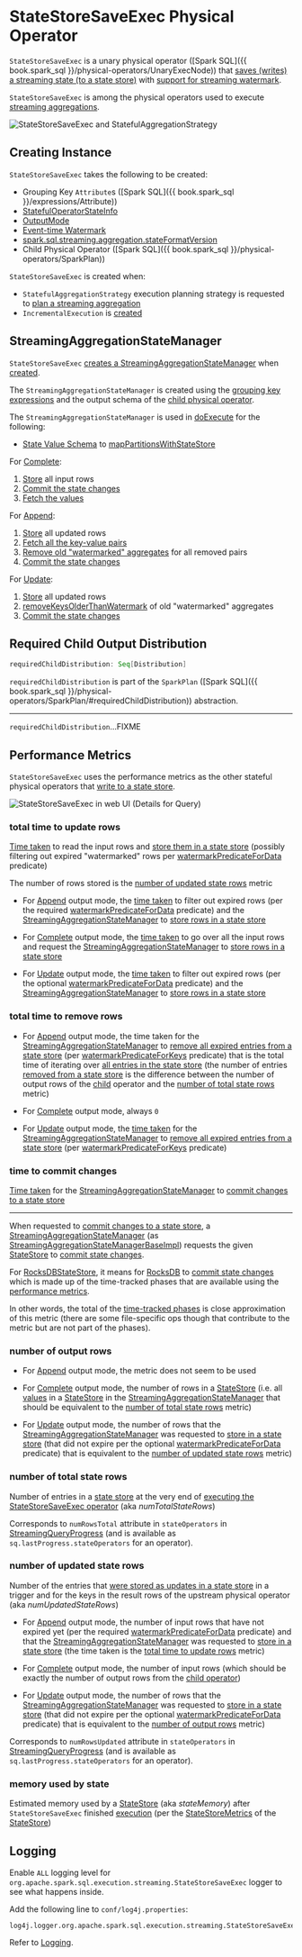 # StateStoreSaveExec Physical Operator

`StateStoreSaveExec` is a unary physical operator ([Spark SQL]({{ book.spark_sql }}/physical-operators/UnaryExecNode)) that [saves (writes) a streaming state (to a state store)](StateStoreWriter.md) with [support for streaming watermark](WatermarkSupport.md).

`StateStoreSaveExec` is among the physical operators used to execute [streaming aggregations](../streaming-aggregation/index.md).

![StateStoreSaveExec and StatefulAggregationStrategy](../images/StateStoreSaveExec-StatefulAggregationStrategy.png)

## Creating Instance

`StateStoreSaveExec` takes the following to be created:

* <span id="keyExpressions"> Grouping Key `Attribute`s ([Spark SQL]({{ book.spark_sql }}/expressions/Attribute))
* <span id="stateInfo"> [StatefulOperatorStateInfo](../stateful-stream-processing/StatefulOperatorStateInfo.md)
* <span id="outputMode"> [OutputMode](../OutputMode.md)
* <span id="eventTimeWatermark"> [Event-time Watermark](../streaming-watermark/index.md)
* <span id="stateFormatVersion"> [spark.sql.streaming.aggregation.stateFormatVersion](../configuration-properties.md#spark.sql.streaming.aggregation.stateFormatVersion)
* <span id="child"> Child Physical Operator ([Spark SQL]({{ book.spark_sql }}/physical-operators/SparkPlan))

`StateStoreSaveExec` is created when:

* `StatefulAggregationStrategy` execution planning strategy is requested to [plan a streaming aggregation](../execution-planning-strategies/StatefulAggregationStrategy.md#planStreamingAggregation)
* `IncrementalExecution` is [created](../IncrementalExecution.md#state)

## <span id="stateManager"> StreamingAggregationStateManager

`StateStoreSaveExec` [creates a StreamingAggregationStateManager](../streaming-aggregation/StreamingAggregationStateManager.md#createStateManager) when [created](#creating-instance).

The `StreamingAggregationStateManager` is created using the [grouping key expressions](#keyExpressions) and the output schema of the [child physical operator](#child).

The `StreamingAggregationStateManager` is used in [doExecute](#doExecute) for the following:

* [State Value Schema](../streaming-aggregation/StreamingAggregationStateManager.md#getStateValueSchema) to [mapPartitionsWithStateStore](../stateful-stream-processing/StateStoreOps.md#mapPartitionsWithStateStore)

For [Complete](#outputMode):

1. [Store](../streaming-aggregation/StreamingAggregationStateManager.md#put) all input rows
1. [Commit the state changes](../streaming-aggregation/StreamingAggregationStateManager.md#commit)
1. [Fetch the values](../streaming-aggregation/StreamingAggregationStateManager.md#values)

For [Append](#outputMode):

1. [Store](../streaming-aggregation/StreamingAggregationStateManager.md#put) all updated rows
1. [Fetch all the key-value pairs](../streaming-aggregation/StreamingAggregationStateManager.md#iterator)
1. [Remove old "watermarked" aggregates](../streaming-aggregation/StreamingAggregationStateManager.md#remove) for all removed pairs
1. [Commit the state changes](../streaming-aggregation/StreamingAggregationStateManager.md#commit)

For [Update](#outputMode):

1. [Store](../streaming-aggregation/StreamingAggregationStateManager.md#put) all updated rows
1. [removeKeysOlderThanWatermark](WatermarkSupport.md#removeKeysOlderThanWatermark) of old "watermarked" aggregates
1. [Commit the state changes](../streaming-aggregation/StreamingAggregationStateManager.md#commit)

## <span id="requiredChildDistribution"> Required Child Output Distribution

```scala
requiredChildDistribution: Seq[Distribution]
```

`requiredChildDistribution` is part of the `SparkPlan` ([Spark SQL]({{ book.spark_sql }}/physical-operators/SparkPlan/#requiredChildDistribution)) abstraction.

---

`requiredChildDistribution`...FIXME

## Performance Metrics

`StateStoreSaveExec` uses the performance metrics as the other stateful physical operators that [write to a state store](StateStoreWriter.md#metrics).

![StateStoreSaveExec in web UI (Details for Query)](../images/StateStoreSaveExec-webui-query-details.png)

### <span id="allUpdatesTimeMs"> total time to update rows

[Time taken](StateStoreWriter.md#timeTakenMs) to read the input rows and [store them in a state store](../streaming-aggregation/StreamingAggregationStateManager.md#put) (possibly filtering out expired "watermarked" rows per [watermarkPredicateForData](WatermarkSupport.md#watermarkPredicateForData) predicate)

The number of rows stored is the [number of updated state rows](#numUpdatedStateRows) metric

* For [Append](#outputMode) output mode, the [time taken](StateStoreWriter.md#timeTakenMs) to filter out expired rows (per the required [watermarkPredicateForData](WatermarkSupport.md#watermarkPredicateForData) predicate) and the [StreamingAggregationStateManager](#stateManager) to [store rows in a state store](../streaming-aggregation/StreamingAggregationStateManager.md#put)

* For [Complete](#outputMode) output mode, the [time taken](StateStoreWriter.md#timeTakenMs) to go over all the input rows and request the [StreamingAggregationStateManager](#stateManager) to [store rows in a state store](../streaming-aggregation/StreamingAggregationStateManager.md#put)

* For [Update](#outputMode) output mode, the [time taken](StateStoreWriter.md#timeTakenMs) to filter out expired rows (per the optional [watermarkPredicateForData](WatermarkSupport.md#watermarkPredicateForData) predicate) and the [StreamingAggregationStateManager](#stateManager) to [store rows in a state store](../streaming-aggregation/StreamingAggregationStateManager.md#put)

### <span id="allRemovalsTimeMs"> total time to remove rows

* For [Append](#outputMode) output mode, the time taken for the [StreamingAggregationStateManager](#stateManager) to [remove all expired entries from a state store](../streaming-aggregation/StreamingAggregationStateManager.md#remove) (per [watermarkPredicateForKeys](WatermarkSupport.md#watermarkPredicateForKeys) predicate) that is the total time of iterating over [all entries in the state store](../streaming-aggregation/StreamingAggregationStateManager.md#iterator) (the number of entries [removed from a state store](../streaming-aggregation/StreamingAggregationStateManager.md#remove) is the difference between the number of output rows of the [child](#child) operator and the [number of total state rows](#numTotalStateRows) metric)

* For [Complete](#outputMode) output mode, always `0`

* For [Update](#outputMode) output mode, the [time taken](StateStoreWriter.md#timeTakenMs) for the [StreamingAggregationStateManager](#stateManager) to [remove all expired entries from a state store](WatermarkSupport.md#removeKeysOlderThanWatermark) (per [watermarkPredicateForKeys](WatermarkSupport.md#watermarkPredicateForKeys) predicate)

### <span id="commitTimeMs"> time to commit changes

[Time taken](StateStoreWriter.md#timeTakenMs) for the [StreamingAggregationStateManager](#stateManager) to [commit changes to a state store](../streaming-aggregation/StreamingAggregationStateManager.md#commit)

---

When requested to [commit changes to a state store](../streaming-aggregation/StreamingAggregationStateManager.md#commit), a [StreamingAggregationStateManager](#stateManager) (as [StreamingAggregationStateManagerBaseImpl](../streaming-aggregation/StreamingAggregationStateManagerBaseImpl.md)) requests the given [StateStore](../stateful-stream-processing/StateStore.md) to [commit state changes](../stateful-stream-processing/StateStore.md#commit).

For [RocksDBStateStore](../stateful-stream-processing/RocksDBStateStore.md), it means for [RocksDB](../stateful-stream-processing/RocksDBStateStoreProvider.md#rocksDB) to [commit state changes](../stateful-stream-processing/RocksDB.md#commit) which is made up of the time-tracked phases that are available using the [performance metrics](../stateful-stream-processing/RocksDBMetrics.md#lastCommitLatencyMs).

In other words, the total of the [time-tracked phases](../stateful-stream-processing/RocksDBMetrics.md#lastCommitLatencyMs) is close approximation of this metric (there are some file-specific ops though that contribute to the metric but are not part of the phases).

### <span id="numOutputRows"> number of output rows

* For [Append](#outputMode) output mode, the metric does not seem to be used

* For [Complete](#outputMode) output mode, the number of rows in a [StateStore](../stateful-stream-processing/StateStore.md) (i.e. all [values](../streaming-aggregation/StreamingAggregationStateManager.md#values) in a [StateStore](../stateful-stream-processing/StateStore.md) in the [StreamingAggregationStateManager](#stateManager) that should be equivalent to the [number of total state rows](#numTotalStateRows) metric)

* For [Update](#outputMode) output mode, the number of rows that the [StreamingAggregationStateManager](#stateManager) was requested to [store in a state store](../streaming-aggregation/StreamingAggregationStateManager.md#put) (that did not expire per the optional [watermarkPredicateForData](WatermarkSupport.md#watermarkPredicateForData) predicate) that is equivalent to the [number of updated state rows](#numUpdatedStateRows) metric)

### <span id="numTotalStateRows"> number of total state rows

Number of entries in a [state store](../stateful-stream-processing/StateStore.md) at the very end of [executing the StateStoreSaveExec operator](#doExecute) (aka _numTotalStateRows_)

Corresponds to `numRowsTotal` attribute in `stateOperators` in [StreamingQueryProgress](../monitoring/StreamingQueryProgress.md) (and is available as `sq.lastProgress.stateOperators` for an operator).

### <span id="numUpdatedStateRows"> number of updated state rows

Number of the entries that [were stored as updates in a state store](../stateful-stream-processing/StateStore.md#put) in a trigger and for the keys in the result rows of the upstream physical operator (aka _numUpdatedStateRows_)

* For [Append](#outputMode) output mode, the number of input rows that have not expired yet (per the required [watermarkPredicateForData](WatermarkSupport.md#watermarkPredicateForData) predicate) and that the [StreamingAggregationStateManager](#stateManager) was requested to [store in a state store](../streaming-aggregation/StreamingAggregationStateManager.md#put) (the time taken is the [total time to update rows](#allUpdatesTimeMs) metric)

* For [Complete](#outputMode) output mode, the number of input rows (which should be exactly the number of output rows from the [child operator](#child))

* For [Update](#outputMode) output mode, the number of rows that the [StreamingAggregationStateManager](#stateManager) was requested to [store in a state store](../streaming-aggregation/StreamingAggregationStateManager.md#put) (that did not expire per the optional [watermarkPredicateForData](WatermarkSupport.md#watermarkPredicateForData) predicate) that is equivalent to the [number of output rows](#numOutputRows) metric)

Corresponds to `numRowsUpdated` attribute in `stateOperators` in [StreamingQueryProgress](../monitoring/StreamingQueryProgress.md) (and is available as `sq.lastProgress.stateOperators` for an operator).

### <span id="stateMemory"> memory used by state

Estimated memory used by a [StateStore](../stateful-stream-processing/StateStore.md) (aka _stateMemory_) after `StateStoreSaveExec` finished [execution](#doExecute) (per the [StateStoreMetrics](../stateful-stream-processing/StateStoreMetrics.md#memoryUsedBytes) of the [StateStore](../stateful-stream-processing/StateStore.md#metrics))

## Logging

Enable `ALL` logging level for `org.apache.spark.sql.execution.streaming.StateStoreSaveExec` logger to see what happens inside.

Add the following line to `conf/log4j.properties`:

```text
log4j.logger.org.apache.spark.sql.execution.streaming.StateStoreSaveExec=ALL
```

Refer to [Logging](../spark-logging.md).

<!---
## Review Me

The optional properties, i.e. the <<stateInfo, StatefulOperatorStateInfo>>, the <<outputMode, output mode>>, and the <<eventTimeWatermark, event-time watermark>>, are initially undefined when `StateStoreSaveExec` is <<creating-instance, created>>. `StateStoreSaveExec` is updated to hold execution-specific configuration when `IncrementalExecution` is requested to [prepare the logical plan (of a streaming query) for execution](../IncrementalExecution.md#preparing-for-execution) (when the [state preparation rule](../IncrementalExecution.md#state) is executed).

![StateStoreSaveExec and IncrementalExecution](../images/StateStoreSaveExec-IncrementalExecution.png)

!!! note
    Unlike [StateStoreRestoreExec](StateStoreRestoreExec.md) operator, `StateStoreSaveExec` takes [output mode](#outputMode) and [event time watermark](#eventTimeWatermark) when [created](#creating-instance).

When <<doExecute, executed>>, `StateStoreSaveExec` [creates a StateStoreRDD to map over partitions](../stateful-stream-processing/StateStoreOps.md#mapPartitionsWithStateStore) with `storeUpdateFunction` that manages the `StateStore`.

![StateStoreSaveExec creates StateStoreRDD](../images/StateStoreSaveExec-StateStoreRDD.png)

![StateStoreSaveExec and StateStoreRDD (after streamingBatch.toRdd.count)](../images/StateStoreSaveExec-StateStoreRDD-count.png)

!!! note
    The number of partitions of [StateStoreRDD](../stateful-stream-processing/StateStoreOps.md#mapPartitionsWithStateStore) (and hence the number of Spark tasks) is what was defined for the <<child, child>> physical plan.

    There will be that many `StateStores` as there are partitions in `StateStoreRDD`.

When <<doExecute, executed>>, `StateStoreSaveExec` executes the <<child, child>> physical operator and [creates a StateStoreRDD](../stateful-stream-processing/StateStoreOps.md#mapPartitionsWithStateStore) (with `storeUpdateFunction` specific to the output mode).

[[stateManager]]
`StateStoreRestoreExec` uses a [StreamingAggregationStateManager](../streaming-aggregation/StreamingAggregationStateManager.md) (that is [created](../streaming-aggregation/StreamingAggregationStateManager.md#createStateManager) for the [keyExpressions](#keyExpressions), the output of the [child](#child) physical operator and the [stateFormatVersion](#stateFormatVersion)).

## <span id="doExecute"> Executing Physical Operator

```scala
doExecute(): RDD[InternalRow]
```

`doExecute` is part of the `SparkPlan` abstraction (Spark SQL).

Internally, `doExecute` initializes [metrics](StateStoreWriter.md#metrics).

NOTE: `doExecute` requires that the optional <<outputMode, outputMode>> is at this point defined (that should have happened when `IncrementalExecution` [had prepared a streaming aggregation for execution](../IncrementalExecution.md#preparations)).

`doExecute` executes <<child, child>> physical operator and [creates a StateStoreRDD](../stateful-stream-processing/StateStoreOps.md#mapPartitionsWithStateStore) with `storeUpdateFunction` that:

1. Generates an unsafe projection to access the key field (using <<keyExpressions, keyExpressions>> and the output schema of <<child, child>>).

1. Branches off per <<outputMode, output mode>>: <<doExecute-Append, Append>>, <<doExecute-Complete, Complete>> and <<doExecute-Update, Update>>.

`doExecute` throws an `UnsupportedOperationException` when executed with an invalid <<outputMode, output mode>>:

```text
Invalid output mode: [outputMode]
```

==== [[doExecute-Append]] Append Output Mode

NOTE: [Append](../OutputMode.md#Append) is the default output mode when not specified explicitly.

NOTE: `Append` output mode requires that a streaming query defines [event-time watermark](../streaming-watermark/index.md) (e.g. using [withWatermark](../operators/withWatermark.md) operator) on the event-time column that is used in aggregation (directly or using [window](../operators/window.md) standard function).

For [Append](../OutputMode.md#Append) output mode, `doExecute` does the following:

1. Finds late (aggregate) rows from <<child, child>> physical operator (that have expired per [watermark](WatermarkSupport.md#watermarkPredicateForData))

1. [Stores the late rows in the state store](../stateful-stream-processing/StateStore.md#put) and increments the <<numUpdatedStateRows, numUpdatedStateRows>> metric

1. [Gets all the added (late) rows from the state store](../stateful-stream-processing/StateStore.md#getRange)

1. Creates an iterator that [removes the late rows from the state store](../stateful-stream-processing/StateStore.md#remove) when requested the next row and in the end [commits the state updates](../stateful-stream-processing/StateStore.md#commit)

TIP: Refer to <<spark-sql-streaming-demo-watermark-aggregation-append.md#, Demo: Streaming Watermark with Aggregation in Append Output Mode>> for an example of `StateStoreSaveExec` with `Append` output mode.

CAUTION: FIXME When is "Filtering state store on:" printed out?

---

1. Uses [watermarkPredicateForData](WatermarkSupport.md#watermarkPredicateForData) predicate to exclude matching rows and (like in [Complete](#doExecute-Complete) output mode) [stores all the remaining rows](../stateful-stream-processing/StateStore.md#put) in `StateStore`.

1. (like in <<doExecute-Complete, Complete>> output mode) While storing the rows, increments <<numUpdatedStateRows, numUpdatedStateRows>> metric (for every row) and records the total time in <<allUpdatesTimeMs, allUpdatesTimeMs>> metric.

1. [Takes all the rows](../stateful-stream-processing/StateStore.md#getRange) from `StateStore` and returns a `NextIterator` that:

* In `getNext`, finds the first row that matches [watermarkPredicateForKeys](WatermarkSupport.md#watermarkPredicateForKeys) predicate, [removes it](../stateful-stream-processing/StateStore.md#remove) from `StateStore`, and returns it back.
+
If no row was found, `getNext` also marks the iterator as finished.

* In `close`, records the time to iterate over all the rows in <<allRemovalsTimeMs, allRemovalsTimeMs>> metric, [commits the updates](../stateful-stream-processing/StateStore.md#commit) to `StateStore` followed by recording the time in <<commitTimeMs, commitTimeMs>> metric and [recording StateStore metrics](StateStoreWriter.md#setStoreMetrics).

### <span id="doExecute-Complete"> Complete Output Mode

For [Complete](../OutputMode.md#Complete) output mode, `doExecute` does the following:

1. Takes all `UnsafeRow` rows (from the parent iterator)

1. [Stores the rows by key in the state store](../stateful-stream-processing/StateStore.md#put) eagerly (i.e. all rows that are available in the parent iterator before proceeding)

1. [Commits the state updates](../stateful-stream-processing/StateStore.md#commit)

1. In the end, [reads the key-row pairs from the state store](../stateful-stream-processing/StateStore.md#iterator) and passes the rows along (i.e. to the following physical operator)

The number of keys stored in the state store is recorded in <<numUpdatedStateRows, numUpdatedStateRows>> metric.

NOTE: In `Complete` output mode the <<numOutputRows, numOutputRows>> metric is exactly the <<numTotalStateRows, numTotalStateRows>> metric.

TIP: Refer to <<spark-sql-streaming-StateStoreSaveExec-Complete.md#, Demo: StateStoreSaveExec with Complete Output Mode>> for an example of `StateStoreSaveExec` with `Complete` output mode.

---

1. [Stores all rows](../stateful-stream-processing/StateStore.md#put) (as `UnsafeRow`) in `StateStore`.

1. While storing the rows, increments <<numUpdatedStateRows, numUpdatedStateRows>> metric (for every row) and records the total time in <<allUpdatesTimeMs, allUpdatesTimeMs>> metric.

1. Records `0` in <<allRemovalsTimeMs, allRemovalsTimeMs>> metric.

1. [Commits the state updates](../stateful-stream-processing/StateStore.md#commit) to `StateStore` and records the time in <<commitTimeMs, commitTimeMs>> metric.

1. [Records StateStore metrics](StateStoreWriter.md#setStoreMetrics)

1. In the end, [takes all the rows stored](../stateful-stream-processing/StateStore.md#iterator) in `StateStore` and increments [numOutputRows](#numOutputRows) metric.

### <span id="doExecute-Update"> Update Output Mode

For [Update](../OutputMode.md#Update) output mode, `doExecute` returns an iterator that filters out late aggregate rows (per [watermark](WatermarkSupport.md#watermarkPredicateForData) if defined) and [stores the "young" rows in the state store](../stateful-stream-processing/StateStore.md#put) (one by one, i.e. every `next`).

With no more rows available, that [removes the late rows from the state store](../stateful-stream-processing/StateStore.md#remove) (all at once) and [commits the state updates](../stateful-stream-processing/StateStore.md#commit).

TIP: Refer to <<spark-sql-streaming-StateStoreSaveExec-Update.md#, Demo: StateStoreSaveExec with Update Output Mode>> for an example of `StateStoreSaveExec` with `Update` output mode.

---

`doExecute` returns `Iterator` of rows that uses [watermarkPredicateForData](WatermarkSupport.md#watermarkPredicateForData) predicate to filter out late rows.

In `hasNext`, when rows are no longer available:

1. Records the total time to iterate over all the rows in <<allUpdatesTimeMs, allUpdatesTimeMs>> metric.

1. [removeKeysOlderThanWatermark](WatermarkSupport.md#removeKeysOlderThanWatermark) and records the time in <<allRemovalsTimeMs, allRemovalsTimeMs>> metric.

1. [Commits the updates](../stateful-stream-processing/StateStore.md#commit) to `StateStore` and records the time in <<commitTimeMs, commitTimeMs>> metric.

1. [Records StateStore metrics](StateStoreWriter.md#setStoreMetrics)

In `next`, [stores a row](../stateful-stream-processing/StateStore.md#put) in `StateStore` and increments [numOutputRows](#numOutputRows) and [numUpdatedStateRows](#numUpdatedStateRows) metrics.

=== [[shouldRunAnotherBatch]] Checking Out Whether Last Batch Execution Requires Another Non-Data Batch or Not -- `shouldRunAnotherBatch` Method

```scala
shouldRunAnotherBatch(
  newMetadata: OffsetSeqMetadata): Boolean
```

`shouldRunAnotherBatch` is positive (`true`) when all of the following are met:

* <<outputMode, Output mode>> is either [Append](../OutputMode.md#Append) or [Update](../OutputMode.md#Update)

* <<eventTimeWatermark, Event-time watermark>> is defined and is older (below) the current [event-time watermark](../OffsetSeqMetadata.md#batchWatermarkMs) (of the given `OffsetSeqMetadata`)

Otherwise, `shouldRunAnotherBatch` is negative (`false`).

`shouldRunAnotherBatch` is part of the [StateStoreWriter](StateStoreWriter.md#shouldRunAnotherBatch) abstraction.
-->

